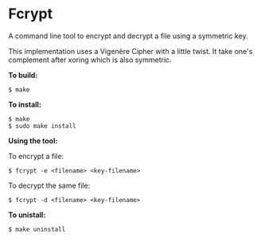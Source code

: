 # Fcrypt

A command line tool to encrypt and decrypt a file using a symmetric key.

This implementation uses a Vigenère Cipher with a little twist. It take one's complement after xoring which is also symmetric.

**To build:**

```
$ make
```

**To install:**

```
$ make
$ sudo make install
```

**Using the tool:**

To encrypt a file:

```
$ fcrypt -e <filename> <key-filename>
```

To decrypt the same file:

```
$ fcrypt -d <filename> <key-filename>
```

**To unistall:**
```
$ make uninstall
```
